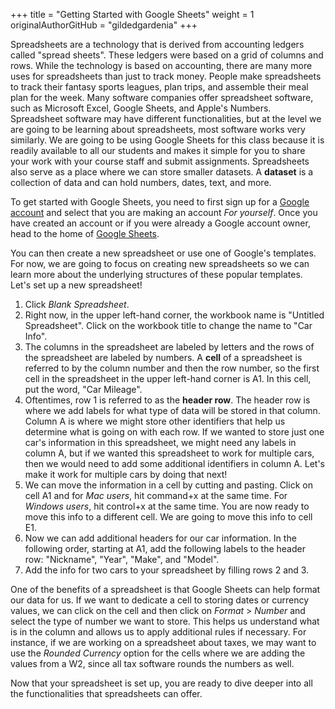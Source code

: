 +++
title = "Getting Started with Google Sheets"
weight = 1
originalAuthorGitHub = "gildedgardenia"
+++

Spreadsheets are a technology that is derived from accounting ledgers called "spread sheets". These ledgers were based on a grid of columns and rows. While the technology is based on accounting, there are many more uses for spreadsheets than just to track money. People make spreadsheets to track their fantasy sports leagues, plan trips, and assemble their meal plan for the week. Many software companies offer spreadsheet software, such as Microsoft Excel, Google Sheets, and Apple's Numbers. Spreadsheet software may have different functionalities, but at the level we are going to be learning about spreadsheets, most software works very similarly. We are going to be using Google Sheets for this class because it is readily available to all our students and makes it simple for you to share your work with your course staff and submit assignments. Spreadsheets also serve as a place where we can store smaller datasets. A **dataset** is a collection of data and can hold numbers, dates, text, and more.

To get started with Google Sheets, you need to first sign up for a [Google account](https://support.google.com/accounts/answer/27441?hl=en) and select that you are making an account *For yourself*. Once you have created an account or if you were already a Google account owner, head to the home of [Google Sheets](sheets.google.com).

You can then create a new spreadsheet or use one of Google's templates. For now, we are going to focus on creating new spreadsheets so we can learn more about the underlying structures of these popular templates. Let's set up a new spreadsheet!

1. Click *Blank Spreadsheet*.
1. Right now, in the upper left-hand corner, the workbook name is "Untitled Spreadsheet". Click on the workbook title to change the name to "Car Info".
1. The columns in the spreadsheet are labeled by letters and the rows of the spreadsheet are labeled by numbers. A **cell** of a spreadsheet is referred to by the column number and then the row number, so the first cell in the spreadsheet in the upper left-hand corner is A1. In this cell, put the word, "Car Mileage".
1. Oftentimes, row 1 is referred to as the **header row**. The header row is where we add labels for what type of data will be stored in that column. Column A is where we might store other identifiers that help us determine what is going on with each row. If we wanted to store just one car's information in this spreadsheet, we might need any labels in column A, but if we wanted this spreadsheet to work for multiple cars, then we would need to add some additional identifiers in column A. Let's make it work for multiple cars by doing that next!
1. We can move the information in a cell by cutting and pasting. Click on cell A1 and for *Mac users*, hit command+x at the same time. For *Windows users*, hit control+x at the same time. You are now ready to move this info to a different cell. We are going to move this info to cell E1. 
1. Now we can add additional headers for our car information. In the following order, starting at A1, add the following labels to the header row: "Nickname", "Year", "Make", and "Model".
1. Add the info for two cars to your spreadsheet by filling rows 2 and 3. 

One of the benefits of a spreadsheet is that Google Sheets can help format our data for us. If we want to dedicate a cell to storing dates or currency values, we can click on the cell and then click on *Format* > *Number* and select the type of number we want to store. This helps us understand what is in the column and allows us to apply additional rules if necessary. For instance, if we are working on a spreadsheet about taxes, we may want to use the *Rounded Currency* option for the cells where we are adding the values from a W2, since all tax software rounds the numbers as well.

Now that your spreadsheet is set up, you are ready to dive deeper into all the functionalities that spreadsheets can offer.
